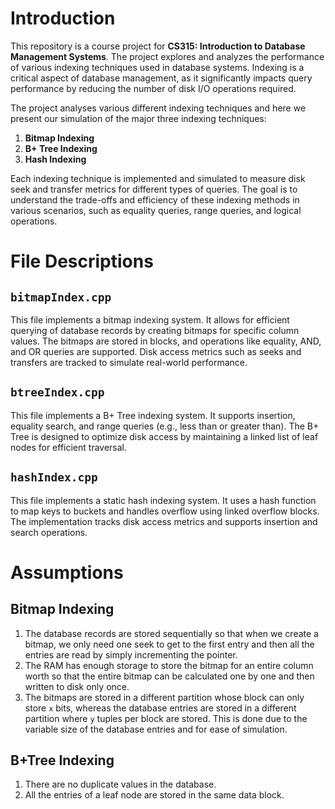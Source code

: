 # Introduction

This repository is a course project for **CS315: Introduction to Database Management Systems**. The project explores and analyzes the performance of various indexing techniques used in database systems. Indexing is a critical aspect of database management, as it significantly impacts query performance by reducing the number of disk I/O operations required.

The project analyses various different indexing techniques and here we present our simulation of the major three indexing techniques:
1. **Bitmap Indexing**
2. **B+ Tree Indexing**
3. **Hash Indexing**

Each indexing technique is implemented and simulated to measure disk seek and transfer metrics for different types of queries. The goal is to understand the trade-offs and efficiency of these indexing methods in various scenarios, such as equality queries, range queries, and logical operations.

# File Descriptions

## `bitmapIndex.cpp`
This file implements a bitmap indexing system. It allows for efficient querying of database records by creating bitmaps for specific column values. The bitmaps are stored in blocks, and operations like equality, AND, and OR queries are supported. Disk access metrics such as seeks and transfers are tracked to simulate real-world performance.

## `btreeIndex.cpp`
This file implements a B+ Tree indexing system. It supports insertion, equality search, and range queries (e.g., less than or greater than). The B+ Tree is designed to optimize disk access by maintaining a linked list of leaf nodes for efficient traversal.

## `hashIndex.cpp`
This file implements a static hash indexing system. It uses a hash function to map keys to buckets and handles overflow using linked overflow blocks. The implementation tracks disk access metrics and supports insertion and search operations.

# Assumptions
## Bitmap Indexing
1. The database records are stored sequentially so that when we create a bitmap, we only need one seek to get to the first entry and then all the entries are read by simply incrementing the pointer.
2. The RAM has enough storage to store the bitmap for an entire column worth so that the entire bitmap can be calculated one by one and then written to disk only once.
3. The bitmaps are stored in a different partition whose block can only store `x` bits, whereas the database entries are stored in a different partition where `y` tuples per block are stored. This is done due to the variable size of the database entries and for ease of simulation.

## B+Tree Indexing
1. There are no duplicate values in the database.
2. All the entries of a leaf node are stored in the same data block.